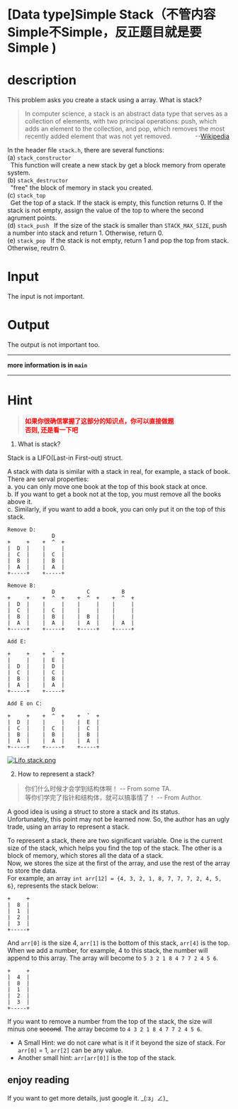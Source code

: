 # [Data type]Simple Stack（不管内容Simple不Simple，反正题目就是要Simple )

# description

This problem asks you create a stack using a array. What is stack?

> In computer science, a stack is an abstract data type that serves as a collection of elements,
> with two principal operations: push, which adds an element to the collection, and pop, which removes the most 
> recently added element that was not yet removed.
> &ensp;&ensp;&ensp;&ensp;&ensp;&ensp;&ensp;--[Wikipedia](https://en.wikipedia.org/wiki/Stack_(abstract_data_type))

In the header file ``stack.h``, there are several functions:  
\(a\) ``stack_constructor``  
&ensp;This function will create a new stack by get a block memory from operate system.  
\(b\) ``stack_destructor``  
&ensp;"free" the block of memory in stack you created.  
\(c\) ``stack_top``  
&ensp;Get the top of a stack. If the stack is empty, this function returns 0. If the stack is not empty, assign the value of the top to where the second agrument points.  
\(d\) ``stack_push``
&ensp;If the size of the stack is smaller than ``STACK_MAX_SIZE``, push a number into stack and return 1. Otherwise, return 0.  
\(e\) ``stack_pop``
&ensp;If the stack is not empty, return 1 and pop the top from stack. Otherwise, reutrn 0.

# Input
The input is not important.
# Output
The output is not important too.

----

**more information is in ``main``**

----

# Hint

> <span style="color:red;font-weight:bolder">如果你很确信掌握了这部分的知识点，你可以直接做题  
> 否则, 还是看一下吧</span>

1. What is stack?

Stack is a LIFO(Last-in First-out) struct. 

A stack with data is similar with a stack in real, for example, a stack of book. There are serval properties:  
a. you can only move one book at the top of this book stack at once.  
b. If you want to get a book not at the top, you must remove all the books above it.  
c. Similarly, if you want to add a book, you can only put it on the top of this stack.  

```
Remove D:
              D
+     +    +  ^  +
|  D  |    |     |
|  C  |    |  C  |
|  B  |    |  B  |
|  A  |    |  A  |
+-----+    +-----+

```

```
Remove B:
              D          C          B
+     +    +  ^  +    +  ^  +    +  ^  +
|  D  |    |     |    |     |    |     |
|  C  |    |  C  |    |     |    |     |
|  B  |    |  B  |    |  B  |    |     |
|  A  |    |  A  |    |  A  |    |  A  |
+-----+    +-----+    +-----+    +-----+

```

```
Add E:
              
+     +    +  ˇ  +
|     |    |  E  |
|  D  |    |  D  |
|  C  |    |  C  |
|  B  |    |  B  |
|  A  |    |  A  |
+-----+    +-----+
```

```
Add E on C:
              D
+     +    +  ^  +    +  ˇ  +
|  D  |    |     |    |  E  |
|  C  |    |  C  |    |  C  |
|  B  |    |  B  |    |  B  |
|  A  |    |  A  |    |  A  |
+-----+    +-----+    +-----+
```
<p><a href="https://en.wikipedia.org/wiki/Stack_(abstract_data_type)"><img src="https://upload.wikimedia.org/wikipedia/commons/b/b4/Lifo_stack.png" alt="Lifo stack.png"></a></p>

2. How to represent a stack?

> 你们什么时候才会学到结构体啊！ -- From some TA.  
> 等你们学完了指针和结构体，就可以搞事情了！  -- From Author.

A good idea is using a struct to store a stack and its status.  
Unfortunately, this point may not be learned now. So, the author has an ugly trade, using an array to represent a stack.  

To represent a stack, there are two significant variable. One is the current size of the stack, which helps you find the top of the stack. The other is a block of memory, which stores all the data of a stack.  
Now, we stores the size at the first of the array, and use the rest of the array to store the data.  
For example, an array ``int arr[12] = {4, 3, 2, 1, 8, 7, 7, 7, 2, 4, 5, 6}``, represents the stack below:

```
+     +
|  8  |
|  1  |
|  2  |
|  3  |
+-----+
```

And ``arr[0]`` is the size 4, ``arr[1]`` is the bottom of this stack, ``arr[4]`` is the top.  
When we add a number, for example, 4 to this stack, the number will append to this array. The array will become to ``5 3 2 1 8 4 7 7 2 4 5 6``.

```
+     +
|  4  |
|  8  |
|  1  |
|  2  |
|  3  |
+-----+
```
If you want to remove a number from the top of the stack, the size will minus one <del>second</del>.
The array become to ``4 3 2 1 8 4 7 7 2 4 5 6``.  

+ A Small Hint: we do not care what is it if it beyond the size of stack. For ``arr[0]`` = 1, ``arr[2]`` can be any value.  
+ Another small hint: ``arr[arr[0]]`` is the top of the stack.  


## enjoy reading

If you want to get more details, just google it. \_\(:з」∠\)\_